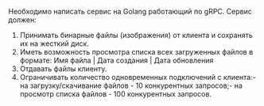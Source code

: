 Необходимо написать сервис на Golang работающий по gRPC.
 Сервис должен:
 1) Принимать бинарные файлы (изображения) от клиента и сохранять их на жесткий
 диск.
 2) Иметь возможность просмотра списка всех загруженных файлов в формате:
 Имя файла | Дата создания | Дата обновления
 3) Отдавать файлы клиенту.
 4) Ограничивать количество одновременных подключений с клиента:- на загрузку/скачивание файлов - 10 конкурентных запросов;- на просмотр списка файлов - 100 конкурентных запросов.